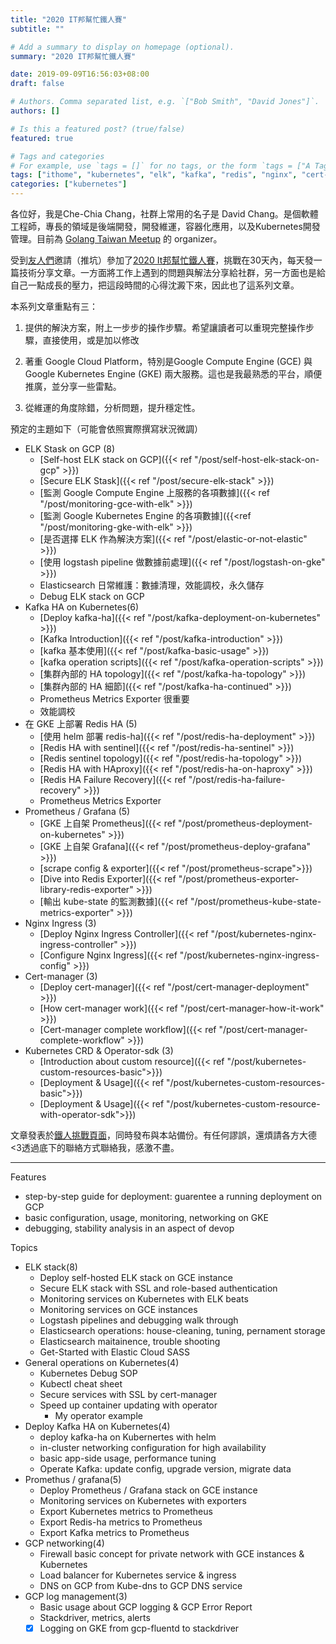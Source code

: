 ```yaml
---
title: "2020 IT邦幫忙鐵人賽"
subtitle: ""

# Add a summary to display on homepage (optional).
summary: "2020 IT邦幫忙鐵人賽"

date: 2019-09-09T16:56:03+08:00
draft: false

# Authors. Comma separated list, e.g. `["Bob Smith", "David Jones"]`.
authors: []

# Is this a featured post? (true/false)
featured: true

# Tags and categories
# For example, use `tags = []` for no tags, or the form `tags = ["A Tag", "Another Tag"]` for one or more tags.
tags: ["ithome", "kubernetes", "elk", "kafka", "redis", "nginx", "cert-manager", "crd"]
categories: ["kubernetes"]
---
```


各位好，我是Che-Chia Chang，社群上常用的名子是 David Chang。是個軟體工程師，專長的領域是後端開發，開發維運，容器化應用，以及Kubernetes開發管理。目前為 [Golang Taiwan Meetup](https://www.meetup.com/golang-taipei-meetup/) 的 organizer。

受到[友人們](https://ithelp.ithome.com.tw/2020ironman/signup/team/63)邀請（推坑）參加了[2020 It邦幫忙鐵人賽](https://ithelp.ithome.com.tw/2020ironman)，挑戰在30天內，每天發一篇技術分享文章。一方面將工作上遇到的問題與解法分享給社群，另一方面也是給自己一點成長的壓力，把這段時間的心得沈澱下來，因此也了這系列文章。

本系列文章重點有三：

1. 提供的解決方案，附上一步步的操作步驟。希望讓讀者可以重現完整操作步驟，直接使用，或是加以修改

2. 著重 Google Cloud Platform，特別是Google Compute Engine (GCE) 與Google Kubernetes Engine (GKE) 兩大服務。這也是我最熟悉的平台，順便推廣，並分享一些雷點。

3. 從維運的角度除錯，分析問題，提升穩定性。

預定的主題如下（可能會依照實際撰寫狀況微調）

- ELK Stask on GCP (8)
  - [Self-host ELK stack on GCP]({{< ref "/post/self-host-elk-stack-on-gcp" >}})
  - [Secure ELK Stask]({{< ref "/post/secure-elk-stack" >}})
  - [監測 Google Compute Engine 上服務的各項數據]({{< ref "/post/monitoring-gce-with-elk" >}})
  - [監測 Google Kubernetes Engine 的各項數據]({{<ref "/post/monitoring-gke-with-elk" >}})
  - [是否選擇 ELK 作為解決方案]({{< ref "/post/elastic-or-not-elastic" >}})
  - [使用 logstash pipeline 做數據前處理]({{< ref "/post/logstash-on-gke" >}})
  - Elasticsearch 日常維護：數據清理，效能調校，永久儲存
  - Debug ELK stack on GCP
- Kafka HA on Kubernetes(6)
  - [Deploy kafka-ha]({{< ref "/post/kafka-deployment-on-kubernetes" >}})
  - [Kafka Introduction]({{< ref "/post/kafka-introduction" >}})
  - [kafka 基本使用]({{< ref "/post/kafka-basic-usage" >}}) 
  - [kafka operation scripts]({{< ref "/post/kafka-operation-scripts" >}})
  - [集群內部的 HA topology]({{< ref "/post/kafka-ha-topology" >}})
  - [集群內部的 HA 細節]({{< ref "/post/kafka-ha-continued" >}})
  - Prometheus Metrics Exporter 很重要
  - 效能調校
- 在 GKE 上部署 Redis HA (5)
  - [使用 helm 部署 redis-ha]({{< ref "/post/redis-ha-deployment" >}})
  - [Redis HA with sentinel]({{< ref "/post/redis-ha-sentinel" >}})
  - [Redis sentinel topology]({{< ref "/post/redis-ha-topology" >}})
  - [Redis HA with HAproxy]({{< ref "/post/redis-ha-on-haproxy" >}})
  - [Redis HA Failure Recovery]({{< ref "/post/redis-ha-failure-recovery" >}})
  - Prometheus Metrics Exporter
- Prometheus / Grafana (5)
  - [GKE 上自架 Prometheus]({{< ref "/post/prometheus-deployment-on-kubernetes" >}})
  - [GKE 上自架 Grafana]({{< ref "/post/prometheus-deploy-grafana" >}})
  - [scrape config & exporter]({{< ref "/post/prometheus-scrape">}})
  - [Dive into Redis Exporter]({{< ref "/post/prometheus-exporter-library-redis-exporter" >}})
  - [輸出 kube-state 的監測數據]({{< ref "/post/prometheus-kube-state-metrics-exporter" >}})
- Nginx Ingress (3)
  - [Deploy Nginx Ingress Controller]({{< ref "/post/kubernetes-nginx-ingress-controller" >}})
  - [Configure Nginx Ingress]({{< ref "/post/kubernetes-nginx-ingress-config" >}})
- Cert-manager (3)
  - [Deploy cert-manager]({{< ref "/post/cert-manager-deployment" >}})
  - [How cert-manager work]({{< ref "/post/cert-manager-how-it-work" >}})
  - [Cert-manager complete workflow]({{< ref "/post/cert-manager-complete-workflow" >}})
- Kubernetes CRD & Operator-sdk (3)
  - [Introduction about custom resource]({{< ref "/post/kubernetes-custom-resources-basic">}})
  - [Deployment & Usage]({{< ref "/post/kubernetes-custom-resources-basic">}})
  - [Deployment & Usage]({{< ref "/post/kubernetes-custom-resource-with-operator-sdk">}})

文章發表於[鐵人挑戰頁面](https://ithelp.ithome.com.tw/users/20120327/ironman/2444)，同時發布與本站備份。有任何謬誤，還煩請各方大德<3透過底下的聯絡方式聯絡我，感激不盡。

---

Features

- step-by-step guide for deployment: guarentee a running deployment on GCP
- basic configuration, usage, monitoring, networking on GKE
- debugging, stability analysis in an aspect of devop

Topics

- ELK stack(8)
  - Deploy self-hosted ELK stack on GCE instance
  - Secure ELK stack with SSL and role-based authentication
  - Monitoring services on Kubernetes with ELK beats
  - Monitoring services on GCE instances
  - Logstash pipelines and debugging walk through
  - Elasticsearch operations: house-cleaning, tuning, pernament storage
  - Elasticsearch maitainence, trouble shooting
  - Get-Started with Elastic Cloud SASS
- General operations on Kubernetes(4)
  - Kubernetes Debug SOP
  - Kubectl cheat sheet
  - Secure services with SSL by cert-manager
  - Speed up container updating with operator
    - My operator example
- Deploy Kafka HA on Kubernetes(4)
  - deploy kafka-ha on Kubernertes with helm
  - in-cluster networking configuration for high availability
  - basic app-side usage, performance tuning
  - Operate Kafka: update config, upgrade version, migrate data
- Promethus / grafana(5)
  - Deploy Prometheus / Grafana stack on GCE instance
  - Monitoring services on Kubernetes with exporters
  - Export Kubernetes metrics to Prometheus
  - Export Redis-ha metrics to Prometheus
  - Export Kafka metrics to Prometheus
- GCP networking(4)
  - Firewall basic concept for private network with GCE instances & Kubernetes
  - Load balancer for Kubernetes service & ingress
  - DNS on GCP from Kube-dns to GCP DNS service
- GCP log management(3)
  - Basic usage about GCP logging & GCP Error Report
  - Stackdriver, metrics, alerts
  - [x] Logging on GKE from gcp-fluentd to stackdriver
